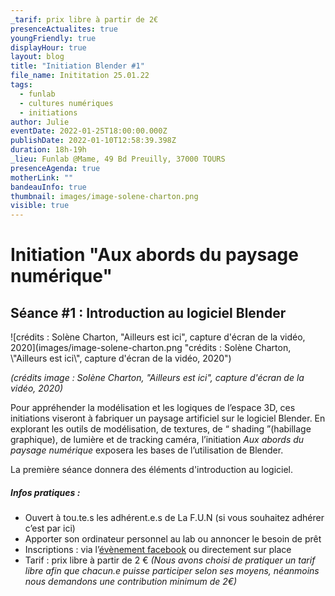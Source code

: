 ```yaml
---
_tarif: prix libre à partir de 2€
presenceActualites: true
youngFriendly: true
displayHour: true
layout: blog
title: "Initiation Blender #1"
file_name: Inititation 25.01.22
tags:
  - funlab
  - cultures numériques
  - initiations
author: Julie
eventDate: 2022-01-25T18:00:00.000Z
publishDate: 2022-01-10T12:58:39.398Z
duration: 18h-19h
_lieu: Funlab @Mame, 49 Bd Preuilly, 37000 TOURS
presenceAgenda: true
motherLink: ""
bandeauInfo: true
thumbnail: images/image-solene-charton.png
visible: true
---
```

# Initiation "Aux abords du paysage numérique"

## Séance #1 : Introduction au logiciel Blender

![crédits : Solène Charton, "Ailleurs est ici", capture d'écran de la vidéo, 2020](images/image-solene-charton.png "crédits : Solène Charton, \\"Ailleurs est ici\\", capture d'écran de la vidéo, 2020")

*(crédits image : Solène Charton, "Ailleurs est ici", capture d'écran de la vidéo, 2020)*

Pour appréhender la modélisation et les logiques de l’espace 3D,
ces initiations viseront à fabriquer un paysage artificiel sur le logiciel Blender. 
En explorant les outils de modélisation, de textures, de “ shading ”(habillage graphique), de lumière et de tracking caméra, l’initiation *Aux abords du paysage numérique* exposera les bases de l’utilisation de Blender.

La première séance donnera des éléments d'introduction au logiciel.

##### Infos pratiques :

* Ouvert à tou.te.s les adhérent.e.s de La F.U.N (si vous souhaitez adhérer c’est par ici)
* Apporter son ordinateur personnel au lab ou annoncer le besoin de prêt
* Inscriptions : via l’[évènement facebook](https://www.facebook.com/events/1078963842942471) ou directement sur place
* Tarif : prix libre à partir de 2 € *(Nous avons choisi de pratiquer un tarif libre afin que chacun.e puisse participer selon ses moyens, néanmoins nous demandons une contribution minimum de 2€)*